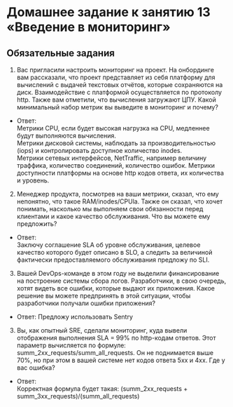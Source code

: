 # Домашнее задание к занятию 13 «Введение в мониторинг»

## Обязательные задания

1. Вас пригласили настроить мониторинг на проект. На онбординге вам рассказали, что проект представляет из себя платформу для вычислений с выдачей текстовых отчётов, которые сохраняются на диск. 
Взаимодействие с платформой осуществляется по протоколу http. Также вам отметили, что вычисления загружают ЦПУ. Какой минимальный набор метрик вы выведите в мониторинг и почему?
- Ответ:  
Метрики CPU, если будет высокая нагрузка на CPU, медленнее будут выполняются вычисления.  
Метрики дисковой системы, наблюдать за производительностью (iops) и контролировать доступное количество inodes.  
Метрики сетевых интерфейсов, NetTraffic, например величину траффика, количество соединений, количество ошибок.
Метрики доступности платформы на основе http кодов ответа, их количества и уровень.  

2. Менеджер продукта, посмотрев на ваши метрики, сказал, что ему непонятно, что такое RAM/inodes/CPUla. Также он сказал, что хочет понимать, насколько мы выполняем свои обязанности перед клиентами и какое качество обслуживания. Что вы можете ему предложить?
- Ответ:  
Заключу соглашение SLA об уровне обслуживания, целевое качество которого будет описано в SLO, а следить за
величиной фактически предоставляемого обслуживания предложу по SLI.

3. Вашей DevOps-команде в этом году не выделили финансирование на построение системы сбора логов. Разработчики, в свою очередь, хотят видеть все ошибки, которые выдают их приложения. Какое решение вы можете предпринять в этой ситуации, чтобы разработчики получали ошибки приложения?
- Ответ: 
Предложу использовать Sentry

3. Вы, как опытный SRE, сделали мониторинг, куда вывели отображения выполнения SLA = 99% по http-кодам ответов. 
Этот параметр вычисляется по формуле: summ_2xx_requests/summ_all_requests. Он не поднимается выше 70%, но при этом в вашей системе нет кодов ответа 5xx и 4xx. Где у вас ошибка?
- Ответ:  
Корректная формула будет такая: (summ_2xx_requests + summ_3xx_requests)/(summ_all_requests)
